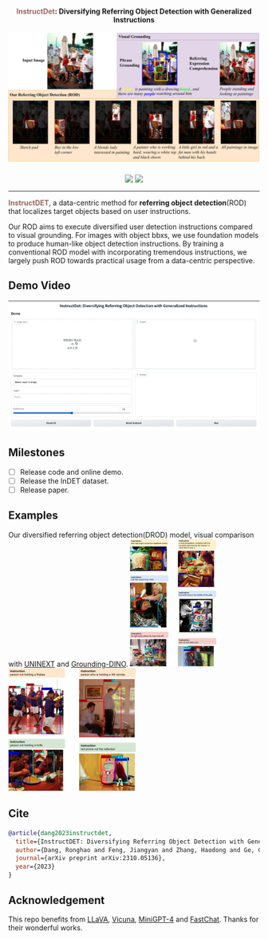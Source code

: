 <p align="center">
  <h4 align="center"><font color="#966661">InstructDet</font>: Diversifying Referring Object Detection with Generalized Instructions</h4>
  <p align="center"><img src="./assets/teaser.png" alt="teaser" width="600px" /></p>
  <p align="center">
    <a href='https://github.com/jyFengGoGo/InstructDet'><img src='https://img.shields.io/badge/Project-Page-Green'></a>
    <a href='https://arxiv.org/pdf/2310.05136.pdf'><img src='https://img.shields.io/badge/Paper-Arxiv-red'></a>
  </p>
</p>

***
<font color="#966661">**InstructDET**</font>, a data-centric method for **referring object detection**(ROD) that localizes target objects based on user instructions.

Our ROD aims to execute diversified user detection instructions compared to visual grounding. For images with object bbxs, we use foundation models to produce human-like object detection instructions. By training a conventional ROD model with incorporating tremendous instructions, we largely push ROD towards practical usage from a data-centric perspective.

## Demo Video
[![Instruct demo video](./assets/cover.png)](https://www.youtube.com/watch?v=huRehKBSCDQ "Demo of InstructDet")

## Milestones

- [ ] Release code and online demo.
- [ ] Release the InDET dataset.
- [ ] Release paper.

## Examples
Our diversified referring object detection(DROD) model, visual comparison with [UNINEXT](https://github.com/MasterBin-IIAU/UNINEXT) and [Grounding-DINO](https://github.com/IDEA-Research/GroundingDINO).
<img src="./assets/DROD_comparison_1.png" alt="DROD_1" style="zoom: 25%;" />
<img src="./assets/DROD_comparison_2.png" alt="DROD_2" style="zoom: 25%;" />

## Cite

```bibtex
@article{dang2023instructdet,
  title={InstructDET: Diversifying Referring Object Detection with Generalized Instructions.},
  author={Dang, Ronghao and Feng, Jiangyan and Zhang, Haodong and Ge, Chongjian and Song, Lin and Gong, Lijun and Liu, Chengju and Chen, Qijun and Zhu, Feng and Zhao, Rui and Song, Yibin},
  journal={arXiv preprint arXiv:2310.05136},
  year={2023}
}
```

## Acknowledgement

This repo benefits from [LLaVA](https://github.com/haotian-liu/LLaVA), [Vicuna](https://github.com/lm-sys/FastChat), [MiniGPT-4](https://github.com/Vision-CAIR/MiniGPT-4) and [FastChat](https://github.com/lm-sys/FastChat). Thanks for their wonderful works.
